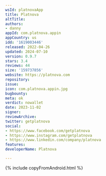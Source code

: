 ```yaml
---
wsId: platnovaApp
title: Platnova
altTitle: 
authors:
- danny
appId: com.platnova.appin
appCountry: us
idd: '1619003446'
released: 2022-04-26
updated: 2024-07-10
version: 0.9.7
stars: 3.4
reviews: 44
size: '159737856'
website: https://platnova.com
repository: 
issue: 
icon: com.platnova.appin.jpg
bugbounty: 
meta: ok
verdict: nowallet
date: 2023-11-02
signer: 
reviewArchive: 
twitter: getplatnova
social:
- https://www.facebook.com/getplatnova
- https://www.instagram.com/getplatnova
- https://www.linkedin.com/company/platnova
features: 
developerName: Platnova

---
```


{% include copyFromAndroid.html %}